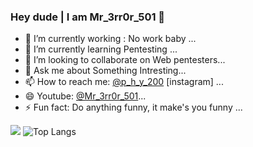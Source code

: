 ### Hey dude | I am Mr_3rr0r_501 👋

<!--
**yuvarajucet/yuvarajucet** is a ✨ _special_ ✨ repository because its `README.md` (this file) appears on your GitHub profile.

Here are some ideas to get you started:
-->
- 🔭 I’m currently working : No work baby ...
- 🌱 I’m currently learning Pentesting ...
- 👯 I’m looking to collaborate on Web pentesters...
- 💬 Ask me about Something Intresting...
- 📫 How to reach me: <a href="https://instagram.com/p_h_y_200">@p_h_y_200</a> [instagram] ...
- 😄 Youtube: <a href="https://youtube.com/c/Mr3rr0r501">@Mr_3rr0r_501</a>...
- ⚡ Fun fact: Do anything funny, it make's you funny ...

![](https://github-readme-stats.vercel.app/api?username=yuvarajucet&theme=light&show_icons=true&title_color=151515&icon_color=bb2acf&text_color=ff0000&bg_color=d0d0d0)
![Top Langs](https://github-readme-stats.vercel.app/api/top-langs/?username=yuvarajucet&layout=compact&theme=light&show_icons=true&title_color=151515&icon_color=FFFFFF&text_color=ff0000&bg_color=d0d0d0)
